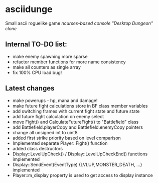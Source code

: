 # asciidunge
Small ascii roguelike game
*ncurses-based console "Desktop Dungeon" clone*

## Internal TO-DO list:
- make enemy spawning more sparse
- refactor member functions for more name consistency
- make all counters as single array
- fix 100% CPU load bug!

## Latest changes
+ make powerups - hp, mana and damage!
+ make future fight calculations store in BF class member variables
+ add switching frames with current fight state and future state
+ add future fight calculation on enemy select
+ move Fight() and CalculateFutureFight() to "Battlefield" class
+ add Battlefield.playerCopy and Battlefield.enemyCopy pointers 
+ change all unsigned int to uint8
+ added first strike priority based on level comparison
+ Implemented separate Player::Fight() function
+ added class destructors
+ Display::LevelUpCheck() / Display::LevelUpCheckEnd() functions implemented
+ Display::SendEvent(EventType) {LVLUP,MONSTER_DEATH, ...} implemented
+ Player::m_display property is used to get access to display instance

